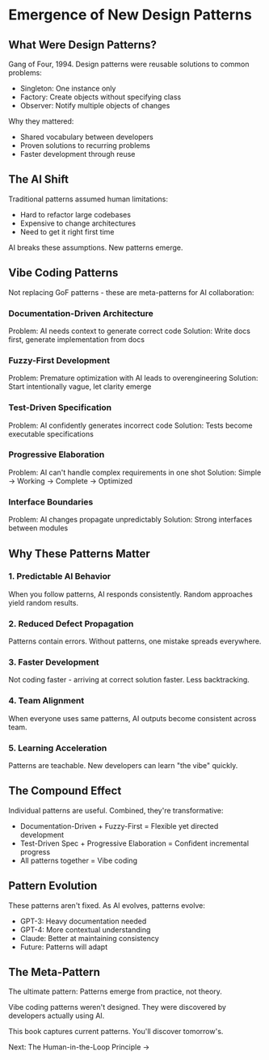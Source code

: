 # Emergence of New Design Patterns

## What Were Design Patterns?

Gang of Four, 1994. Design patterns were reusable solutions to common problems:
- Singleton: One instance only
- Factory: Create objects without specifying class
- Observer: Notify multiple objects of changes

Why they mattered:
- Shared vocabulary between developers
- Proven solutions to recurring problems
- Faster development through reuse

## The AI Shift

Traditional patterns assumed human limitations:
- Hard to refactor large codebases
- Expensive to change architectures
- Need to get it right first time

AI breaks these assumptions. New patterns emerge.

## Vibe Coding Patterns

Not replacing GoF patterns - these are meta-patterns for AI collaboration:

### Documentation-Driven Architecture
Problem: AI needs context to generate correct code
Solution: Write docs first, generate implementation from docs

### Fuzzy-First Development  
Problem: Premature optimization with AI leads to overengineering
Solution: Start intentionally vague, let clarity emerge

### Test-Driven Specification
Problem: AI confidently generates incorrect code
Solution: Tests become executable specifications

### Progressive Elaboration
Problem: AI can't handle complex requirements in one shot
Solution: Simple → Working → Complete → Optimized

### Interface Boundaries
Problem: AI changes propagate unpredictably
Solution: Strong interfaces between modules

## Why These Patterns Matter

### 1. Predictable AI Behavior
When you follow patterns, AI responds consistently. Random approaches yield random results.

### 2. Reduced Defect Propagation
Patterns contain errors. Without patterns, one mistake spreads everywhere.

### 3. Faster Development
Not coding faster - arriving at correct solution faster. Less backtracking.

### 4. Team Alignment
When everyone uses same patterns, AI outputs become consistent across team.

### 5. Learning Acceleration
Patterns are teachable. New developers can learn "the vibe" quickly.

## The Compound Effect

Individual patterns are useful. Combined, they're transformative:

- Documentation-Driven + Fuzzy-First = Flexible yet directed development
- Test-Driven Spec + Progressive Elaboration = Confident incremental progress
- All patterns together = Vibe coding

## Pattern Evolution

These patterns aren't fixed. As AI evolves, patterns evolve:
- GPT-3: Heavy documentation needed
- GPT-4: More contextual understanding
- Claude: Better at maintaining consistency
- Future: Patterns will adapt

## The Meta-Pattern

The ultimate pattern: Patterns emerge from practice, not theory.

Vibe coding patterns weren't designed. They were discovered by developers actually using AI.

This book captures current patterns. You'll discover tomorrow's.

Next: The Human-in-the-Loop Principle →